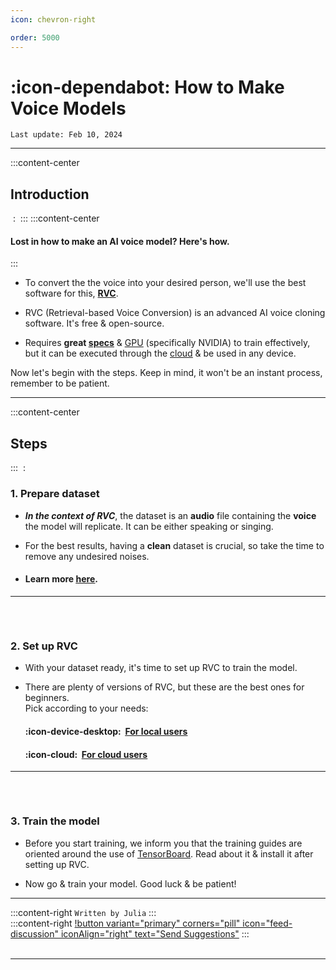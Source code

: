 ```yaml
---
icon: chevron-right

order: 5000
---
```


# :icon-dependabot:  How to Make Voice Models

``Last update: Feb 10, 2024``
***
:::content-center
## Introduction
‎
:   ‎
:::
:::content-center
#### Lost in how to make an AI voice model? Here's how.
:::

- To convert the the voice into your desired person, we'll use the best software for this, <U>**RVC**</u>.   

- RVC (Retrieval-based Voice Conversion) is an advanced AI voice cloning software. It's free & open-source.

- Requires **great <u>[specs</u>](https://aihubdocs.github.io/en/other/glossary/#specs)** & <u>[GPU](https://aihubdocs.github.io/en/other/glossary/#gpu)</u> (specifically NVIDIA) to train effectively, but it can be executed through the <u>[cloud](https://aihubdocs.github.io/en/other/glossary/#cloud-based)</u> & be used in any device.

Now let's begin with the steps. Keep in mind, it won't be an instant process, remember to be patient.
***
:::content-center
## Steps
:::
‎
:   ‎

### 1. Prepare dataset
- ***In the context of RVC***, the dataset is an **audio** file containing the **voice** the model will replicate. It can be either speaking or singing.

- For the best results, having a **clean** dataset is crucial, so take the time to remove any undesired noises.
       
- #### Learn more <u>[here</u>](https://aihubdocs.github.io/en/vocal-isolation--datasets/datasets/).
***
###### ‎ 
### 2. Set up RVC
- With your dataset ready, it's time to set up RVC to train the model.   

- There are plenty of versions of RVC, but these are the best ones for beginners.      
Pick according to your needs:

    #### :icon-device-desktop: ‎ <u>[For local users](https://aihubdocs.github.io/en/rvc/local/mainline/)</u>

    #### :icon-cloud: ‎ <u>[For cloud users](https://aihubdocs.github.io/en/rvc/cloud/training/rvc-disconnected/)</u>

***
###### ‎ 
### 3. Train the model
- Before you start training, we inform you that the training guides are oriented around the use of <u>[TensorBoard](https://aihubdocs.github.io/en/rvc-resources/epochs-overtraining--tensorboard/#tensorboard)</u>. Read about it & install it after setting up RVC.

- Now go & train your model. Good luck & be patient!
***
:::content-right
`Written by Julia`
:::
‎  
:::content-right
[!button variant="primary" corners="pill" icon="feed-discussion" iconAlign="right" text="Send Suggestions"](http://aihubdocs.github.io/en/#contributions)
::: 
‎  
‎  
***
